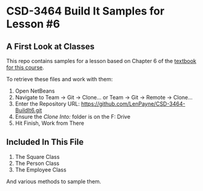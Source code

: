 # CSD-3464 Build It Samples for Lesson #6
## A First Look at Classes

This repo contains samples for a lesson based on Chapter 6 of the [textbook for this course](http://www.pearsonhighered.com/educator/product/Starting-Out-with-Java-Early-Objects/0132855836.page#resources).

To retrieve these files and work with them:

1. Open NetBeans
2. Navigate to Team -> Git -> Clone... or Team -> Git -> Remote -> Clone...
3. Enter the Repository URL: https://github.com/LenPayne/CSD-3464-BuildIt6.git
4. Ensure the *Clone Into:* folder is on the F: Drive
5. Hit Finish, Work from There

## Included In This File

1. The Square Class
2. The Person Class
3. The Employee Class

And various methods to sample them.